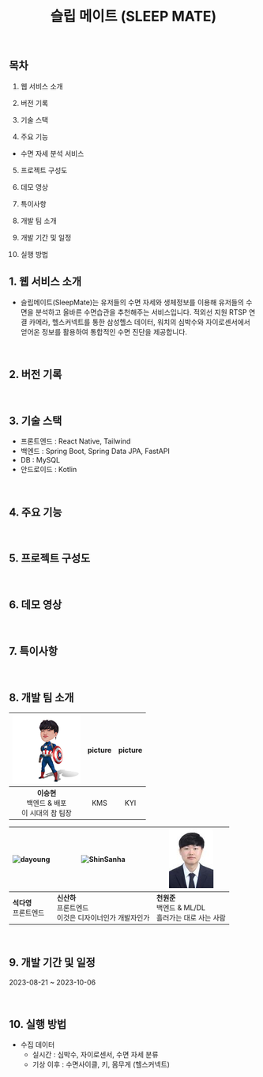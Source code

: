 <div align="center">
  <br />
  <!-- <img src="./readme_assets/ssafy-mate_logo.png" alt="SLEEP MATE" width="200px" height="200px" /> -->
  <br />
  <h1>슬립 메이트 (SLEEP MATE)</h1>
  <!-- <div>
    <img src="https://img.shields.io/badge/NGINX-Active-2ea04?&logo=nginx&logoColor=white" alt="NGINX" />
    <img src="https://img.shields.io/github/v/release/ssafy-mate/ssafy-mate_front-end?color=%23068fc6" alt="GitHub release (latest by date)" />
  </div> -->
  <br />
</div>

## 목차

1. 웹 서비스 소개

2. 버전 기록

3. 기술 스택

4. 주요 기능
- 수면 자세 분석 서비스

5. 프로젝트 구성도

6. 데모 영상

7. 특이사항

8. 개발 팀 소개

9. 개발 기간 및 일정

10. 실행 방법

## 1. 웹 서비스 소개
- 슬립메이트(SleepMate)는 유저들의 수면 자세와 생체정보를 이용해 유저들의 수면을 분석하고 올바른 수면습관을 추천해주는 서비스입니다. 적외선 지원 RTSP 연결 카메라, 헬스커넥트를 통한 삼성헬스 데이터, 워치의 심박수와 자이로센서에서 얻어온 정보를 활용하여 통합적인 수면 진단을 제공합니다.    
<br>

## 2. 버전 기록

<br>

## 3. 기술 스택
- 프론트엔드 : React Native, Tailwind
- 백엔드 : Spring Boot, Spring Data JPA, FastAPI
- DB : MySQL
- 안드로이드 : Kotlin

<br>

## 4. 주요 기능

<br>

## 5. 프로젝트 구성도

<br>

## 6. 데모 영상

<br>

## 7. 특이사항

<br>

## 8. 개발 팀 소개

| ![seunghyun](/resources/resized_lsh.png) | picture | picture |
| :---: | :---: | :---: |
| **이승현**<br>백엔드 & 배포<br>이 시대의 참 팀장 | KMS | KYI |


| ![dayoung](https://avatars.githubusercontent.com/u/111489407?s=400&u=e857ddbe8196a56a9f305833ebc6703eebfa545e&v=4) | ![ShinSanha](https://github.com/SahhaShin/DANGDANGHAE/assets/33896511/fd7ca3fe-691b-429c-91f4-5b1380b04e62) | ![wonjun](/resources/wonjun90120.jpg) |
| --- | --- | --- |
| **석다영**<br>프론트엔드 | **신산하**<br>프론트엔드<br>이것은 디자이너인가 개발자인가 | **천원준**<br>백엔드 & ML/DL<br>흘러가는 대로 사는 사람 |


<br>

## 9. 개발 기간 및 일정
2023-08-21 ~ 2023-10-06

<br>

## 10. 실행 방법
- 수집 데이터
  - 실시간 : 심박수, 자이로센서, 수면 자세 분류
  - 기상 이후 : 수면사이클, 키, 몸무게 (헬스커넥트)
